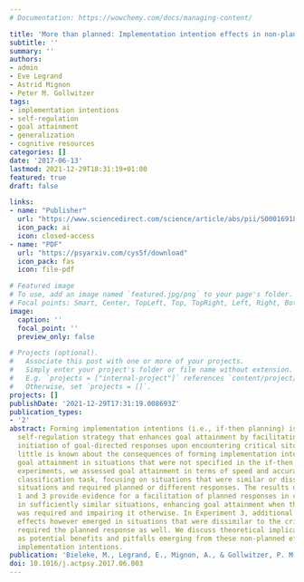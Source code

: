 ```yaml
---
# Documentation: https://wowchemy.com/docs/managing-content/

title: 'More than planned: Implementation intention effects in non-planned situations'
subtitle: ''
summary: ''
authors:
- admin
- Eve Legrand
- Astrid Mignon
- Peter M. Gollwitzer
tags:
- implementation intentions
- self-regulation
- goal attainment
- generalization
- cognitive resources
categories: []
date: '2017-06-13'
lastmod: 2021-12-29T18:31:19+01:00
featured: true
draft: false

links:
- name: "Publisher"
  url: "https://www.sciencedirect.com/science/article/abs/pii/S0001691816304048"
  icon_pack: ai
  icon: closed-access
- name: "PDF"
  url: "https://psyarxiv.com/cys5f/download"
  icon_pack: fas
  icon: file-pdf

# Featured image
# To use, add an image named `featured.jpg/png` to your page's folder.
# Focal points: Smart, Center, TopLeft, Top, TopRight, Left, Right, BottomLeft, Bottom, BottomRight.
image:
  caption: ''
  focal_point: ''
  preview_only: false

# Projects (optional).
#   Associate this post with one or more of your projects.
#   Simply enter your project's folder or file name without extension.
#   E.g. `projects = ["internal-project"]` references `content/project/deep-learning/index.md`.
#   Otherwise, set `projects = []`.
projects: []
publishDate: '2021-12-29T17:31:19.008693Z'
publication_types:
- '2'
abstract: Forming implementation intentions (i.e., if-then planning) is a powerful
  self-regulation strategy that enhances goal attainment by facilitating the automatic
  initiation of goal-directed responses upon encountering critical situations. Yet,
  little is known about the consequences of forming implementation intentions for
  goal attainment in situations that were not specified in the if-then plan. In three
  experiments, we assessed goal attainment in terms of speed and accuracy in an object
  classification task, focusing on situations that were similar or dissimilar to critical
  situations and required planned or different responses. The results of Experiments
  1 and 3 provide evidence for a facilitation of planned responses in critical and
  in sufficiently similar situations, enhancing goal attainment when the planned response
  was required and impairing it otherwise. In Experiment 3, additional unfavorable
  effects however emerged in situations that were dissimilar to the critical one but
  required the planned response as well. We discuss theoretical implications as well
  as potential benefits and pitfalls emerging from these non-planned effects of forming
  implementation intentions.
publication: 'Bieleke, M., Legrand, E., Mignon, A., & Gollwitzer, P. M. (2018). More than planned: Implementation intention effects in non-planned situations. Acta Psychologica, 184, 64–74. https://doi.org/10.1016/j.actpsy.2017.06.003'
doi: 10.1016/j.actpsy.2017.06.003
---
```

